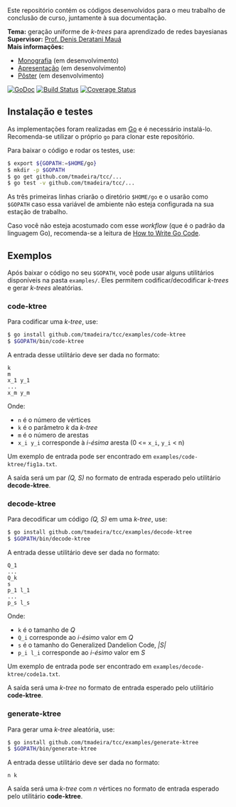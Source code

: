 Este repositório contém os códigos desenvolvidos para o meu trabalho de conclusão de curso, juntamente à sua documentação.

**Tema:** geração uniforme de *k-trees* para aprendizado de redes bayesianas  
**Supervisor:** [Prof. Denis Deratani Mauá](http://www.ime.usp.br/~ddm/)  
**Mais informações:**

- [Monografia](https://github.com/tmadeira/tcc/raw/master/doc/monografia/monografia.pdf) (em desenvolvimento)
- [Apresentação](https://github.com/tmadeira/tcc/raw/master/doc/apresentacao/apresentacao.pdf) (em desenvolvimento)
- [Pôster](https://github.com/tmadeira/tcc/raw/master/doc/poster/poster.pdf) (em desenvolvimento)

[![GoDoc](https://godoc.org/github.com/tmadeira/tcc?status.svg)](https://godoc.org/github.com/tmadeira/tcc)
[![Build Status](https://travis-ci.org/tmadeira/tcc.svg?branch=master)](https://travis-ci.org/tmadeira/tcc)
[![Coverage Status](https://coveralls.io/repos/github/tmadeira/tcc/badge.svg?branch=master)](https://coveralls.io/github/tmadeira/tcc?branch=master)

## Instalação e testes ##

As implementações foram realizadas em [Go](https://golang.org/) e é necessário instalá-lo. Recomenda-se utilizar o próprio `go` para clonar este repositório.

Para baixar o código e rodar os testes, use:

```sh
$ export ${GOPATH:=$HOME/go}
$ mkdir -p $GOPATH
$ go get github.com/tmadeira/tcc/...
$ go test -v github.com/tmadeira/tcc/...
```

As três primeiras linhas criarão o diretório `$HOME/go` e o usarão como `$GOPATH` caso essa variável de ambiente não esteja configurada na sua estação de trabalho.

Caso você não esteja acostumado com esse *workflow* (que é o padrão da linguagem Go), recomenda-se a leitura de [How to Write Go Code](https://golang.org/doc/code.html).

## Exemplos ##

Após baixar o código no seu `$GOPATH`, você pode usar alguns utilitários disponíveis na pasta `examples/`. Eles permitem codificar/decodificar *k-trees* e gerar *k-trees* aleatórias.

### code-ktree ###

Para codificar uma *k-tree*, use:

```sh
$ go install github.com/tmadeira/tcc/examples/code-ktree
$ $GOPATH/bin/code-ktree
```

A entrada desse utilitário deve ser dada no formato:

```n
k
m
x_1 y_1
...
x_m y_m
```

Onde:

- `n` é o número de vértices
- `k` é o parâmetro *k* da *k-tree*
- `m` é o número de arestas
- `x_i y_i` corresponde à *i-ésima* aresta (0 <= `x_i`, `y_i` < n)

Um exemplo de entrada pode ser encontrado em `examples/code-ktree/fig1a.txt`.

A saída será um par *(Q, S)* no formato de entrada esperado pelo utilitário **decode-ktree**.

### decode-ktree ###

Para decodificar um código *(Q, S)* em uma *k-tree*, use:

```sh
$ go install github.com/tmadeira/tcc/examples/decode-ktree
$ $GOPATH/bin/decode-ktree
```

A entrada desse utilitário deve ser dada no formato:

```k
Q_1
...
Q_k
s
p_1 l_1
...
p_s l_s
```

Onde:

- `k` é o tamanho de *Q*
- `Q_i` corresponde ao *i-ésimo* valor em *Q*
- `s` é o tamanho do Generalized Dandelion Code, *|S|*
- `p_i l_i` corresponde ao *i-ésimo* valor em *S*

Um exemplo de entrada pode ser encontrado em `examples/decode-ktree/code1a.txt`.

A saída será uma *k-tree* no formato de entrada esperado pelo utilitário **code-ktree**.

### generate-ktree ###

Para gerar uma *k-tree* aleatória, use:

```sh
$ go install github.com/tmadeira/tcc/examples/generate-ktree
$ $GOPATH/bin/generate-ktree
```

A entrada desse utilitário deve ser dada no formato:

```
n k
```

A saída será uma *k-tree* com *n* vértices no formato de entrada esperado pelo utilitário **code-ktree**.
